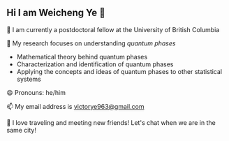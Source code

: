 ## Hi I am Weicheng Ye 👋

🔭 I am currently a postdoctoral fellow at the University of British Columbia

👀 My research focuses on understanding *quantum phases* 
- Mathematical theory behind quantum phases
- Characterization and identification of quantum phases
- Applying the concepts and ideas of quantum phases to other statistical systems

😄 Pronouns: he/him

📫 My email address is victorye963@gmail.com

💬 I love traveling and meeting new friends! Let's chat when we are in the same city!

<!--
**Weicheng-Ye/Weicheng-Ye** is a ✨ _special_ ✨ repository because its `README.md` (this file) appears on your GitHub profile.

Here are some ideas to get you started:

- 🔭 I’m currently working on ...
- 🌱 I’m currently learning ...
- 👯 I’m looking to collaborate on ...
- 🤔 I’m looking for help with ...
- 💬 Ask me about ...
- 📫 How to reach me: ...
- 😄 Pronouns: ...
- ⚡ Fun fact: ...
-->
